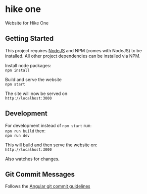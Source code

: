 # hike one

Website for Hike One

## Getting Started

This project requires [NodeJS](http://nodejs.org/) and NPM (comes with NodeJS) to be installed. All other project dependencies can be installed via NPM.

Install node packages:  
`npm install`

Build and serve the website  
`npm start`

The site will now be served on   
`http://localhost:3000`

## Development

For development instead of `npm start` run:  
`npm run build`
then:  
`npm run dev`

This will build and then serve the website on:  
`http://localhost:3000`

Also watches for changes. 


## Git Commit Messages

Follows the [Angular git commit guidelines](https://github.com/angular/angular.js/blob/master/CONTRIBUTING.md#-git-commit-guidelines) 

